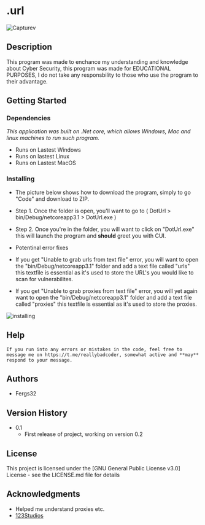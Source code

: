 # .url
![Capturev](https://user-images.githubusercontent.com/93891128/181566332-48da22a1-10c3-439e-9b3b-40b1d1dd2742.PNG)


## Description

This program was made to enchance my understanding and knowledge about Cyber Security, this program was made for EDUCATIONAL PURPOSES, I do not take any responsbility to those who use the program to their advantage.

## Getting Started



### Dependencies

*This application was built on .Net core, which allows Windows, Mac and linux machines to run such program.*

- Runs on Lastest Windows
- Runs on lastest Linux
- Runs on Lastest MacOS

### Installing

* The picture below shows how to download the program, simply to go "Code" and download to ZIP.

* Step 1. Once the folder is open, you'll want to go to ( DotUrl > bin/Debug/netcoreapp3.1 > DotUrl.exe )
* Step 2. Once you're in the folder, you will want to click on "DotUrl.exe" this will launch the program and **should** greet you with CUI.

* Potentinal error fixes
* If you get "Unable to grab urls from text file" error, you will want to open the "bin/Debug/netcoreapp3.1" folder and add a text file called "urls" this textfile is essential as it's used to store the URL's you would like to scan for vulnerabilites.

* If you get "Unable to grab proxies from text file" error, you will yet again want to open the "bin/Debug/netcoreapp3.1" folder and add a text file called "proxies" this textfile is essential as it's used to store the proxies.

![installing](https://user-images.githubusercontent.com/93891128/181571266-0c7e8bca-3dee-49ac-8017-ea31fa686823.PNG)

## Help
```
If you run into any errors or mistakes in the code, feel free to message me on https://t.me/reallybadcoder, somewhat active and **may** respond to your message.
```

## Authors

* Fergs32 

## Version History
* 0.1
    * First release of project, working on version 0.2

## License

This project is licensed under the [GNU General Public License v3.0] License - see the LICENSE.md file for details

## Acknowledgments

* Helped me understand proxies etc.
* [123Studios](https://github.com/123Studios)

